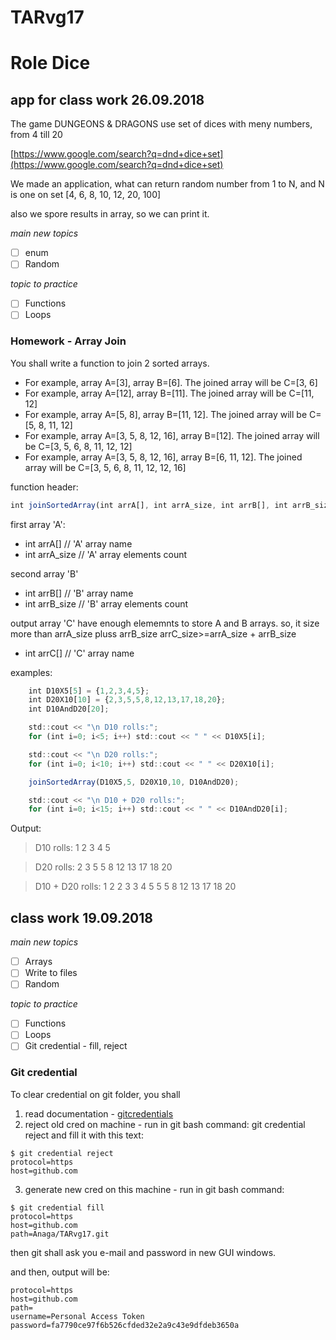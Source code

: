 # TARvg17


# Role Dice 
## app for class work 26.09.2018

The game DUNGEONS & DRAGONS use set of dices with meny numbers, from 4 till 20

[https://www.google.com/search?q=dnd+dice+set](https://www.google.com/search?q=dnd+dice+set)


We made an application, what can return random number from 1 to N, and N is one on set [4, 6, 8, 10, 12, 20, 100]

also we spore results in array, so we can print it.


*main new topics*
- [ ] enum
- [ ] Random

*topic to practice*
- [ ] Functions
- [ ] Loops

### Homework - Array Join
You  shall write a function to join 2 sorted arrays.
* For example, array A=[3], array B=[6]. The joined array will be C=[3, 6]
* For example, array A=[12], array B=[11]. The joined array will be C=[11, 12]
* For example, array A=[5, 8], array B=[11, 12]. The joined array will be C=[5, 8, 11, 12]
* For example, array A=[3, 5, 8, 12, 16], array B=[12]. The joined array will be C=[3, 5, 6, 8, 11, 12, 12]
* For example, array A=[3, 5, 8, 12, 16], array B=[6, 11, 12]. The joined array will be C=[3, 5, 6, 8, 11, 12, 12, 16]

function header:
```javascript
int joinSortedArray(int arrA[], int arrA_size, int arrB[], int arrB_size, int arrC[]);
```

first array 'A':
* int arrA[] // 'A' array name
* int arrA_size // 'A' array elements count

second array 'B'
* int arrB[] // 'B' array name
* int arrB_size // 'B' array elements count

output array 'C' have enough elememnts to store A and B arrays. so, it size more than arrA_size pluss arrB_size
arrC_size>=arrA_size + arrB_size
* int arrC[] // 'C' array name

examples:
```javascript
    int D10X5[5] = {1,2,3,4,5};
    int D20X10[10] = {2,3,5,5,8,12,13,17,18,20};
    int D10AndD20[20];

    std::cout << "\n D10 rolls:";
    for (int i=0; i<5; i++) std::cout << " " << D10X5[i];

    std::cout << "\n D20 rolls:";
    for (int i=0; i<10; i++) std::cout << " " << D20X10[i];

    joinSortedArray(D10X5,5, D20X10,10, D10AndD20);

    std::cout << "\n D10 + D20 rolls:";
    for (int i=0; i<15; i++) std::cout << " " << D10AndD20[i];
```

Output:
> D10 rolls: 1 2 3 4 5

> D20 rolls: 2 3 5 5 8 12 13 17 18 20

> D10 + D20 rolls: 1 2 2 3 3 4 5 5 5 8 12 13 17 18 20









## class work 19.09.2018 ##

*main new topics*
- [ ] Arrays
- [ ] Write to files
- [ ] Random

*topic to practice*
- [ ] Functions
- [ ] Loops
- [ ] Git credential - fill, reject

### Git credential ###
To clear credential on git folder, you shall 
1) read documentation - [gitcredentials](https://git-scm.com/docs/gitcredentials)
2) reject old cred on machine - run in git bash command: git credential reject
and fill it with this text:

```
$ git credential reject
protocol=https
host=github.com
```

3) generate new cred on this machine - run in git bash command:
```
$ git credential fill
protocol=https
host=github.com
path=Anaga/TARvg17.git
```
then git shall ask you e-mail and password in new GUI windows.

and then, output will be:
```
protocol=https
host=github.com
path=
username=Personal Access Token
password=fa7790ce97f6b526cfded32e2a9c43e9dfdeb3650a
```
